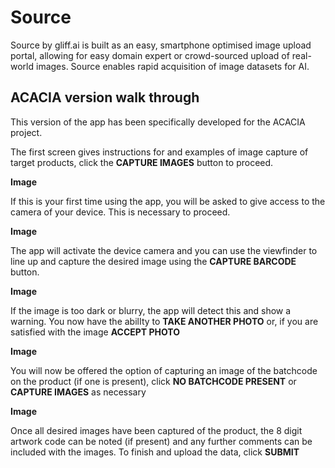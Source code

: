 # Source

Source by gliff.ai is built as an easy, smartphone optimised image upload portal, allowing for easy domain expert or crowd-sourced upload of real-world images. Source enables rapid acquisition of image datasets for AI.

## ACACIA version walk through

This version of the app has been specifically developed for the ACACIA project.

The first screen gives instructions for and examples of image capture of target products, click the **CAPTURE IMAGES** button to proceed.

**Image**

If this is your first time using the app, you will be asked to give access to the camera of your device. This is necessary to proceed.

**Image**

The app will activate the device camera and you can use the viewfinder to line up and capture the desired image using the **CAPTURE BARCODE** button.

**Image**

If the image is too dark or blurry, the app will detect this and show a warning. You now have the abilIty to **TAKE ANOTHER PHOTO** or, if you are satisfied with the image **ACCEPT PHOTO**

**Image**

You will now be offered the option of capturing an image of the batchcode on the product (if one is present), click **NO BATCHCODE PRESENT** or **CAPTURE IMAGES** as necessary

**Image**

Once all desired images have been captured of the product, the 8 digit artwork code can be noted (if present) and any further comments can be included with the images. To finish and upload the data, click **SUBMIT**
